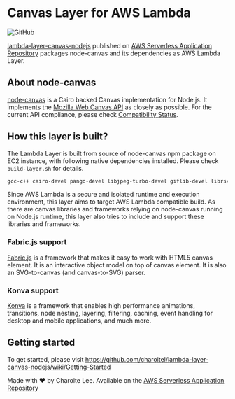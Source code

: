 # Canvas Layer for AWS Lambda

![GitHub](https://img.shields.io/github/license/charoitel/lambda-layer-canvas-nodejs)

[lambda-layer-canvas-nodejs](https://github.com/charoitel/lambda-layer-canvas-nodejs) published on [AWS Serverless Application Repository](https://serverlessrepo.aws.amazon.com/applications/arn:aws:serverlessrepo:us-east-1:990551184979:applications~lambda-layer-canvas-nodejs) packages node-canvas and its dependencies as AWS Lambda Layer.

## About node-canvas

[node-canvas](https://github.com/Automattic/node-canvas) is a Cairo backed Canvas implementation for Node.js. It implements the [Mozilla Web Canvas API](https://developer.mozilla.org/en-US/docs/Web/API/Canvas_API) as closely as possible. For the current API compliance, please check [Compatibility Status](https://github.com/Automattic/node-canvas/wiki/Compatibility-Status).

## How this layer is built?

The Lambda Layer is built from source of node-canvas npm package on EC2 instance, with following native dependencies installed. Please check ``` build-layer.sh ``` for details.

```bash
gcc-c++ cairo-devel pango-devel libjpeg-turbo-devel giflib-devel librsvg2-devel pango-devel bzip2-devel
```

Since AWS Lambda is a secure and isolated runtime and execution environment, this layer aims to target AWS Lambda compatible build. As there are canvas libraries and frameworks relying on node-canvas running on Node.js runtime, this layer also tries to include and support these libraries and frameworks.

### Fabric.js support

[Fabric.js](https://github.com/fabricjs/fabric.js) is a framework that makes it easy to work with HTML5 canvas element. It is an interactive object model on top of canvas element. It is also an SVG-to-canvas (and canvas-to-SVG) parser.

### Konva support

[Konva](https://github.com/konvajs/konva) is a framework that enables high performance animations, transitions, node nesting, layering, filtering, caching, event handling for desktop and mobile applications, and much more.

## Getting started

To get started, please visit https://github.com/charoitel/lambda-layer-canvas-nodejs/wiki/Getting-Started

Made with ❤️ by Charoite Lee. Available on the [AWS Serverless Application Repository](https://aws.amazon.com/serverless)
